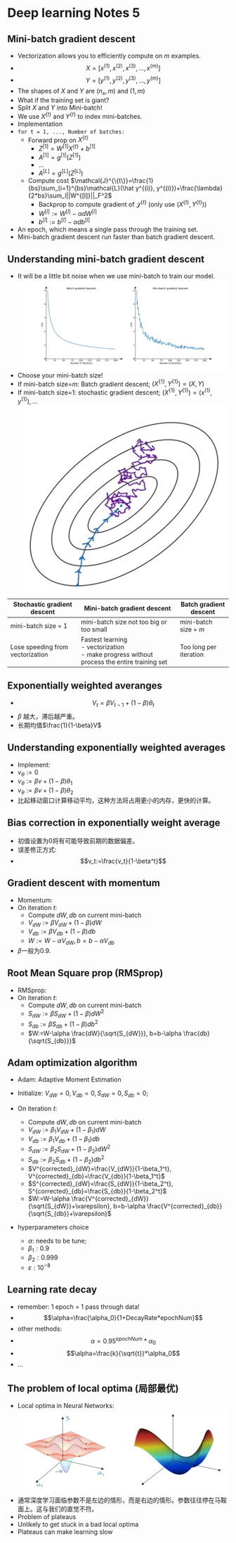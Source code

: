 # Deep learning Notes 5
## Mini-batch gradient descent
- Vectorization allows you to efficiently compute on $m$ examples. 
- $$X=[x^{(1)}, x^{(2)}, x^{(3)}, ..., x^{(m)}]$$
- $$Y=[y^{(1)}, y^{(2)}, y^{(3)}, ..., y^{(m)}]$$
- The shapes of $X$ and $Y$ are $(n_x, m)$ and $(1, m)$
- What if the training set is giant?
- Split $X$ and $Y$ into Mini-batch!
- We use $X^{\{t\}}$ and $Y^{\{t\}}$ to index mini-batches.
- Implementation
- ```for t = 1, ..., Number of batches: ```
  - Forward prop on $X^{\{t\}}$
    - $Z^{[1]}=W^{[1]}X^{\{t\}}+b^{[1]}$
    - $A^{[1]}=g^{[1]}(Z^{[1]})$
    - ...
    - $A^{[L]}=g^{[L]}(Z^{[L]})$
  - Compute cost $\mathcal{J}^{\{t\}}=\frac{1}{bs}\sum_{i=1}^{bs}\mathcal{L}(\hat y^{(i)}, y^{(i)})+\frac{\lambda}{2*bs}\sum_l||W^{[l]}||_F^2$
    - Backprop to compute gradient of $\mathcal{J}^{\{t\}}$ (only use $(X^{\{t\}},Y^{\{t\}})$)
    - $W^{[l]}:=W^{[l]}-\alpha dW^{[l]}$
    - $b^{[l]}:=b^{[l]}-\alpha db^{[l]}$
- An epoch, which means a single pass through the training set. 
- Mini-batch gradient descent run faster than batch gradient descent.

## Understanding mini-batch gradient descent
- It will be a little bit noise when we use mini-batch to train our model.
![svg](source/batch_or_mini-batch.svg)
- Choose your mini-batch size!
- If mini-batch size=$m$: Batch gradient descent; $(X^{\{1\}}, Y^{\{1\}})=(X, Y)$
- If mini-batch size=1: stochastic gradient descent; $(X^{\{1\}}, Y^{\{1\}})=(x^{(1)}, y^{(1)}), ...$
![jpg](source/batch-or-stochastic-gd.jpg)

|Stochastic gradient descent|Mini-batch gradient descent|Batch gradient descent|
|----|----|----|
|mini-batch size = 1|mini-batch size not too big or too small|mini-batch size = $m$|
|Lose speeding from vectorization|Fastest learning<br />- vectorization<br />- make progress without process the entire training set|Too long per iteration|

## Exponentially weighted averanges
- $$V_t=\beta V_{t-1}+(1-\beta)\theta_t$$
- $\beta$ 越大，滞后越严重。
- 长期均值$\frac{1}{1-\beta}V$

## Understanding exponentially weighted averages
- Implement:
- $v_\theta:=0$
- $v_\theta:=\beta v+(1-\beta)\theta_1$
- $v_\theta:=\beta v+(1-\beta)\theta_2$
- 比起移动窗口计算移动平均，这种方法将占用更小的内存，更快的计算。

## Bias correction in exponentially weight average
- 初值设置为0将有可能导致前期的数据偏差。
- 误差修正方式:
- $$v_t:=\frac{v_t}{1-\beta^t}$$

## Gradient descent with momentum
- Momentum:
- On iteration $t$: 
  - Compute $dW, db$ on current mini-batch
  - $V_{dW}:=\beta V_{dW}+(1-\beta)dW$
  - $V_{db}:=\beta V_{db}+(1-\beta)db$
  - $W:=W-\alpha V_{dW}, b=b-\alpha V_{db}$
- $\beta$一般为0.9.

## Root Mean Square prop (RMSprop)
- RMSprop:
- On iteration $t$: 
  - Compute $dW, db$ on current mini-batch
  - $S_{dW}:=\beta S_{dW}+(1-\beta)dW^2$
  - $S_{db}:=\beta S_{db}+(1-\beta)db^2$
  - $W:=W-\alpha \frac{dW}{\sqrt{S_{dW}}}, b=b-\alpha \frac{db}{\sqrt{S_{db}}}$

## Adam optimization algorithm
- Adam: Adaptive Moment Estimation 
- Initialize: $V_{dW}=0, V_{db}=0, S_{dW}=0, S_{db}=0$; 
- On iteration $t$:
  - Compute $dW, db$ on current mini-batch
  - $V_{dW}:=\beta_1 V_{dW}+(1-\beta_1)dW$
  - $V_{db}:=\beta_1 V_{db}+(1-\beta_1)db$
  - $S_{dW}:=\beta_2 S_{dW}+(1-\beta_2)dW^2$
  - $S_{db}:=\beta_2 S_{db}+(1-\beta_2)db^2$
  - $V^{corrected}_{dW}=\frac{V_{dW}}{1-\beta_1^t}, V^{corrected}_{db}=\frac{V_{db}}{1-\beta_1^t}$
  - $S^{corrected}_{dW}=\frac{S_{dW}}{1-\beta_2^t}, S^{corrected}_{db}=\frac{S_{db}}{1-\beta_2^t}$
  - $W:=W-\alpha \frac{V^{corrected}_{dW}}{\sqrt{S_{dW}}+\varepsilon}, b=b-\alpha \frac{V^{corrected}_{db}}{\sqrt{S_{db}}+\varepsilon}$

- hyperparameters choice
  - $\alpha:$ needs to be tune; 
  - $\beta_1: 0.9$
  - $\beta_2: 0.999$
  - $\varepsilon: 10^{-8}$

## Learning rate decay
- remember: 1 epoch = 1 pass through data!
- $$\alpha=\frac{\alpha_0}{1+DecayRate*epochNum}$$
- other methods:
- $$\alpha=0.95^{epochNum}*\alpha_0$$
- $$\alpha=\frac{k}{\sqrt{t}}*\alpha_0$$
- ...

## The problem of local optima (局部最优)
- Local optima in Neural Networks: 
![jpg](source/local-optima.jpg)
- 通常深度学习面临参数不是左边的情形，而是右边的情形。参数往往停在马鞍面上。这与我们的直觉不符。
- Problem of plateaus
- Unlikely to get stuck in a bad local optima
- Plateaus can make learning slow